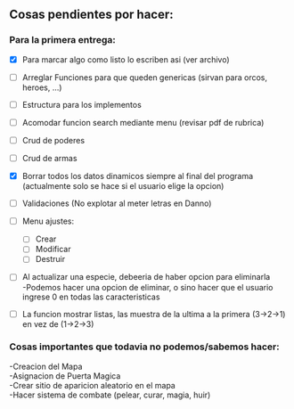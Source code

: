 ## Cosas pendientes por hacer:

### Para la primera entrega: 

- [x] Para marcar algo como listo lo escriben asi (ver archivo)  

- [ ] Arreglar Funciones para que queden genericas (sirvan para orcos, heroes, ...)
- [ ] Estructura para los implementos
- [ ] Acomodar funcion search mediante menu (revisar pdf de rubrica)  
  
- [ ] Crud de poderes   
- [ ] Crud de armas  

- [x] Borrar todos los datos dinamicos siempre al final del programa (actualmente solo se hace si el usuario elige la opcion)  
- [ ] Validaciones (No explotar al meter letras en Danno)  
  
- [ ] Menu ajustes:  
  - [ ] Crear  
  - [ ] Modificar
  - [ ] Destruir

- [ ] Al actualizar una especie, debeeria de haber opcion para eliminarla  
  -Podemos hacer una opcion de eliminar, o sino hacer que el usuario ingrese 0 en todas las caracteristicas
- [ ] La funcion mostrar listas, las muestra de la ultima a la primera (3→2→1) en vez de (1→2→3)  

  

  
### Cosas importantes que todavia no podemos/sabemos hacer:
  -Creacion del Mapa  
  -Asignacion de Puerta Magica  
  -Crear sitio de aparicion aleatorio en el mapa  
  -Hacer sistema de combate (pelear, curar, magia, huir)  
  

